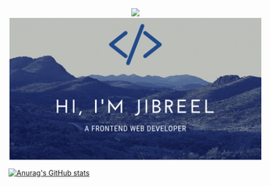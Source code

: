 <div id="header" align="center">
  <img src="https://tenor.com/45iD.gif" width="200"/>
</div>

<div id="header" align="center">

  <img src="https://github.com/jibreel1/jibreel1/blob/main/Hi%2C%20I'm%20Jibreel.gif" width="500"/>

</div>

[![Anurag's GitHub stats](https://github-readme-stats.vercel.app/api?username=jibreel1)](https://github.com/jibreel1/github-readme-stats)

<!--
**jibreel1/jibreel1** is a ✨ _special_ ✨ repository because its `README.md` (this file) appears on your GitHub profile.

Here are some ideas to get you started:

- 🔭 I’m currently working on ...
- 🌱 I’m currently learning ...
- 👯 I’m looking to collaborate on ...
- 🤔 I’m looking for help with ...
- 💬 Ask me about ...
- 📫 How to reach me: ...
- 😄 Pronouns: ...
- ⚡ Fun fact: ...
-->

